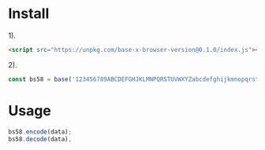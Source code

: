 # Install

1).
``` html
<script src="https://unpkg.com/base-x-browser-version@0.1.0/index.js"></script>
```

2).
``` javascript
const bs58 = base('123456789ABCDEFGHJKLMNPQRSTUVWXYZabcdefghijkmnopqrstuvwxyz');
```

# Usage

``` javascript
bs58.encode(data);
bs58.decode(data),
```